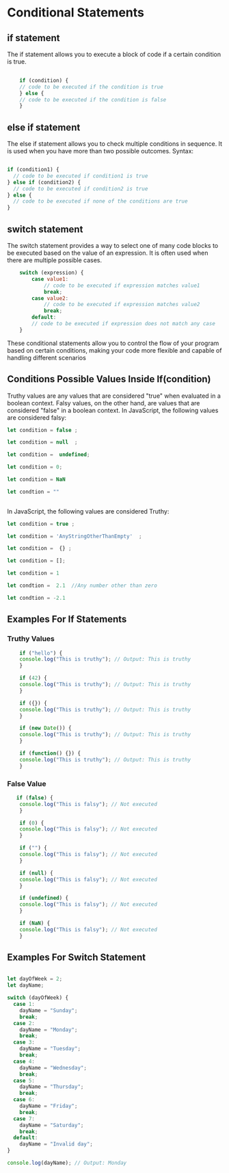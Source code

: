# Conditional Statements

## if statement

The if statement allows you to execute a block of code if a certain condition is true.

``` javascript lineons
   
    if (condition) {
    // code to be executed if the condition is true
    } else {
    // code to be executed if the condition is false
    }

```

## else if statement

The else if statement allows you to check multiple conditions in sequence. It is used when you have more than two possible outcomes.
Syntax:

``` javascript lineons

if (condition1) {
  // code to be executed if condition1 is true
} else if (condition2) {
  // code to be executed if condition2 is true
} else {
  // code to be executed if none of the conditions are true
}


```

## switch statement

The switch statement provides a way to select one of many code blocks to be executed based on the value of an expression. It is often used when there are multiple possible cases.

``` javascript lineons
    switch (expression) {
        case value1:
            // code to be executed if expression matches value1
            break;
        case value2:
            // code to be executed if expression matches value2
            break;
        default:
        // code to be executed if expression does not match any case
    }

```

These conditional statements allow you to control the flow of your program based on certain conditions, making your code more flexible and capable of handling different scenarios

## Conditions Possible Values Inside If(condition)

Truthy values are any values that are considered "true" when evaluated in a boolean context. Falsy values, on the other hand, are values that are considered "false" in a boolean context. In JavaScript, the following values are considered falsy:

``` javascript lineons
let condition = false ;

let condition = null  ;

let condition =  undefined;

let condition = 0;

let condition = NaN

let condtion = ""
 
```

In JavaScript, the following values are considered Truthy:

``` javascript lineons
let condition = true ;

let condition = 'AnyStringOtherThanEmpty'  ;

let condition =  {} ;

let condition = [];

let condition = 1

let condtion =  2.1  //Any number other than zero 

let condtion = -2.1  

```

## Examples For If Statements

### Truthy Values

```javascript lineons
    if ("hello") {
    console.log("This is truthy"); // Output: This is truthy
    }

    if (42) {
    console.log("This is truthy"); // Output: This is truthy
    }

    if ({}) {
    console.log("This is truthy"); // Output: This is truthy
    }

    if (new Date()) {
    console.log("This is truthy"); // Output: This is truthy
    }

    if (function() {}) {
    console.log("This is truthy"); // Output: This is truthy
    }
```

### False Value

```javascript lineons
   if (false) {
    console.log("This is falsy"); // Not executed
    }

    if (0) {
    console.log("This is falsy"); // Not executed
    }

    if ("") {
    console.log("This is falsy"); // Not executed
    }

    if (null) {
    console.log("This is falsy"); // Not executed
    }

    if (undefined) {
    console.log("This is falsy"); // Not executed
    }

    if (NaN) {
    console.log("This is falsy"); // Not executed
    }
```

## Examples For Switch Statement

```javascript lineons

let dayOfWeek = 2;
let dayName;

switch (dayOfWeek) {
  case 1:
    dayName = "Sunday";
    break;
  case 2:
    dayName = "Monday";
    break;
  case 3:
    dayName = "Tuesday";
    break;
  case 4:
    dayName = "Wednesday";
    break;
  case 5:
    dayName = "Thursday";
    break;
  case 6:
    dayName = "Friday";
    break;
  case 7:
    dayName = "Saturday";
    break;
  default:
    dayName = "Invalid day";
}

console.log(dayName); // Output: Monday
```

